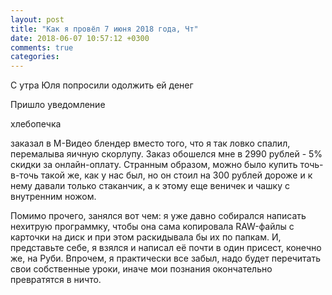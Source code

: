 ```yaml
---
layout: post
title: "Как я провёл 7 июня 2018 года, Чт"
date: 2018-06-07 10:57:12 +0300
comments: true
categories: 
---
```

С утра Юля попросили одолжить ей денег

Пришло уведомление 

хлебопечка


заказал в М-Видео блендер вместо того, что я так ловко спалил, перемалыва яичную скорлупу. Заказ обошелся мне в 2990 рублей - 5% скидки за онлайн-оплату. Странным образом, можно было купить точь-в-точь такой же, как у нас был, но он стоил на 300 рублей дороже и к нему давали только стаканчик, а к этому еще веничек и чашку с внутренним ножом.

Помимо прочего, занялся вот чем: я уже давно собирался написать нехитрую программку, чтобы она сама копировала RAW-файлы с карточки на диск и при этом раскидывала бы их по папкам. И, представьте себе, я взялся и написал её почти в один присест, конечно же, на Руби. Впрочем, я практически все забыл, надо будет перечитать свои собственные уроки, иначе мои познания окончательно превратятся в ничто.